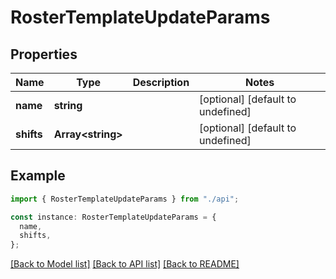 # RosterTemplateUpdateParams

## Properties

| Name       | Type                    | Description | Notes                             |
| ---------- | ----------------------- | ----------- | --------------------------------- |
| **name**   | **string**              |             | [optional] [default to undefined] |
| **shifts** | **Array&lt;string&gt;** |             | [optional] [default to undefined] |

## Example

```typescript
import { RosterTemplateUpdateParams } from "./api";

const instance: RosterTemplateUpdateParams = {
  name,
  shifts,
};
```

[[Back to Model list]](../README.md#documentation-for-models) [[Back to API list]](../README.md#documentation-for-api-endpoints) [[Back to README]](../README.md)

